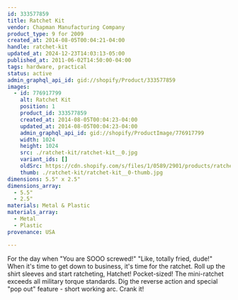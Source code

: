 ```yaml
---
id: 333577859
title: Ratchet Kit
vendor: Chapman Manufacturing Company
product_type: 9 for 2009
created_at: 2014-08-05T00:04:21-04:00
handle: ratchet-kit
updated_at: 2024-12-23T14:03:13-05:00
published_at: 2011-06-02T14:50:00-04:00
tags: hardware, practical
status: active
admin_graphql_api_id: gid://shopify/Product/333577859
images:
  - id: 776917799
    alt: Ratchet Kit
    position: 1
    product_id: 333577859
    created_at: 2014-08-05T00:04:23-04:00
    updated_at: 2014-08-05T00:04:23-04:00
    admin_graphql_api_id: gid://shopify/ProductImage/776917799
    width: 1024
    height: 1024
    src: ./ratchet-kit/ratchet-kit__0.jpg
    variant_ids: []
    oldSrc: https://cdn.shopify.com/s/files/1/0589/2901/products/ratchet_kit_1.jpeg?v=1407211463
    thumb: ./ratchet-kit/ratchet-kit__0-thumb.jpg
dimensions: 5.5" x 2.5"
dimensions_array:
  - 5.5"
  - 2.5"
materials: Metal & Plastic
materials_array:
  - Metal
  - Plastic
provenance: USA

---
```


For the day when "You are SOOO screwed!" "Like, totally fried, dude!" When it's time to get down to business, it's time for the ratchet. Roll up the shirt sleeves and start ratcheting, Hatchet! Pocket-sized! The mini-ratchet exceeds all military torque standards. Dig the reverse action and special "pop out" feature \- short working arc. Crank it!